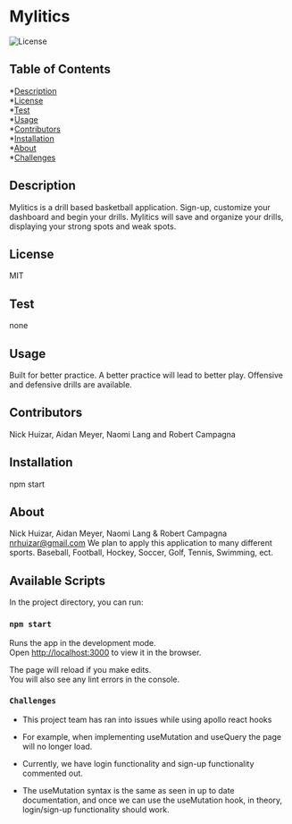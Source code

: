 
# Mylitics

![License](https://img.shields.io/badge/License-MIT-blue.svg)
## Table of Contents
*[Description](#description)<br>
*[License](#license)<br>
*[Test](#test)<br>
*[Usage](#usage)<br>
*[Contributors](#contributors)<br>
*[Installation](#installation)<br>
*[About](#about)<br>
*[Challenges](#challenges)

## Description
Mylitics is a drill based basketball application.  Sign-up, customize your dashboard and begin your drills.  Mylitics will save and organize your drills, displaying your strong spots and weak spots.

## License
MIT

## Test
none

## Usage
Built for better practice.  A better practice will lead to better play.  Offensive and defensive drills are available.

## Contributors
Nick Huizar, Aidan Meyer, Naomi Lang and Robert Campagna

## Installation
npm start

## About
Nick Huizar, Aidan Meyer, Naomi Lang & Robert Campagna
nrhuizar@gmail.com
We plan to apply this application to many different sports.  Baseball, Football, Hockey, Soccer, Golf, Tennis, Swimming, ect.
<br>


## Available Scripts

In the project directory, you can run:

### `npm start`

Runs the app in the development mode.\
Open [http://localhost:3000](http://localhost:3000) to view it in the browser.

The page will reload if you make edits.\
You will also see any lint errors in the console.

### `Challenges`

- This project team has ran into issues while using apollo react hooks
- For example, when implementing useMutation and useQuery the page will no longer load.
- Currently, we have login functionality and sign-up functionality commented out.

- The useMutation syntax is the same as seen in up to date documentation, and once we can use the useMutation hook, in theory, 
  login/sign-up functionality should work.
